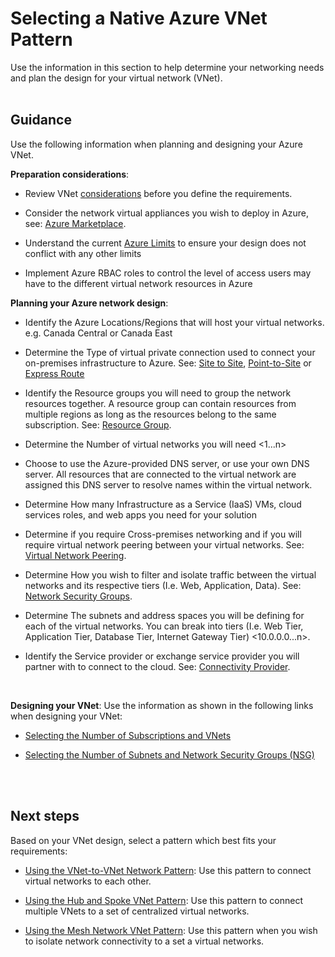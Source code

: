 # Selecting a Native Azure VNet Pattern
Use the information in this section to help determine your networking needs and plan the design for your virtual network (VNet). 
<br />
<br />


## Guidance
Use the following information when planning and designing your Azure VNet.

**Preparation considerations**:
- Review VNet [considerations](https://docs.microsoft.com/en-us/azure/virtual-network/virtual-network-vnet-plan-design-arm#considerations) before you define the requirements.

- Consider the network virtual appliances you wish to deploy in Azure, see:  [Azure Marketplace](https://azuremarketplace.microsoft.com/en-us). 
- Understand the current [Azure Limits](https://docs.microsoft.com/en-us/azure/azure-subscription-service-limits#networking-limits) to ensure your design does not conflict with any other limits
- Implement Azure RBAC roles to control the level of access users may have to the different virtual network resources in Azure

**Planning your Azure network design**:
- Identify the Azure Locations/Regions that will host your virtual networks.  e.g. Canada Central or Canada East 

- Determine the Type of virtual private connection used to connect your on-premises infrastructure to Azure. See: [Site to Site](https://docs.microsoft.com/en-us/azure/vpn-gateway/vpn-gateway-howto-site-to-site-resource-manager-portal), [Point-to-Site](https://docs.microsoft.com/en-us/azure/vpn-gateway/vpn-gateway-howto-point-to-site-resource-manager-portal) or [Express Route](https://docs.microsoft.com/en-us/azure/expressroute/expressroute-introduction)  
- Identify the Resource groups you will need to group the network resources together. A resource group can contain resources from multiple regions as long as the resources belong to the same subscription. See: [Resource Group](https://docs.microsoft.com/en-us/azure/azure-resource-manager/resource-group-overview#resource-groups). 
- Determine the Number of virtual networks you will need <1...n> 
- Choose to use the Azure-provided DNS server, or use your own DNS server. All resources that are connected to the virtual network are assigned this DNS server to resolve names within the virtual network.
- Determine How many Infrastructure as a Service (IaaS) VMs, cloud services roles, and web apps you need for your solution
- Determine if you require Cross-premises networking and if you will require virtual network peering between your virtual networks. See: [Virtual Network Peering](https://docs.microsoft.com/en-us/azure/virtual-network/virtual-network-peering-overview). 
- Determine How you wish to filter and isolate traffic between the virtual networks and its respective tiers (I.e. Web, Application, Data). See: [Network Security Groups](https://docs.microsoft.com/en-us/azure/virtual-network/virtual-network-vnet-plan-design-arm). 
- Determine The subnets and address spaces you will be defining for each of the virtual networks. You can break into tiers (I.e. Web Tier, Application Tier, Database Tier, Internet Gateway Tier) <10.0.0.0...n>. 
- Identify the Service provider or exchange service provider you will partner with to connect to the cloud.  See: [Connectivity Provider](https://docs.microsoft.com/en-us/azure/expressroute/expressroute-locations). 
<br />

**Designing your VNet**:
Use the information as shown in the following links when designing your VNet:
- [Selecting the Number of Subscriptions and VNets](3.1-Selecting-the-Number-of-Subscriptions-and-VNets.md)

- [Selecting the Number of Subnets and Network Security Groups (NSG)](3.2-Selecting-the-Number-of-Subnets-and-Network-Security-Groups.md)
<br />
<br />

## Next steps
Based on your VNet design, select a pattern which best fits your requirements:
-  [Using the VNet-to-VNet Network Pattern](3.3.1-Using-the-VNet-to-VNet-Network-Pattern.md): Use this pattern to connect virtual networks to each other.
	 
- [Using the Hub and Spoke VNet Pattern](3.3.2-Using-the-Hub-and-Spoke-VNet-Pattern.md): Use this pattern to connect multiple VNets to a set of centralized virtual networks.
- [Using the Mesh Network VNet Pattern](3.3.3-Using-the-Mesh-Network-VNet-Pattern.md): Use this pattern when you wish to isolate network connectivity to a set a virtual networks.
